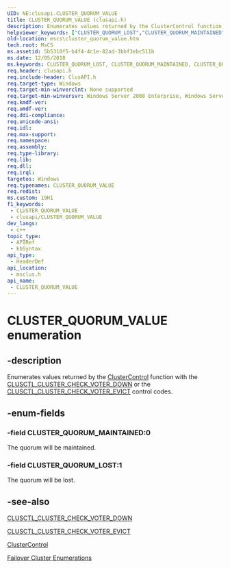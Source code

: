 ```yaml
---
UID: NE:clusapi.CLUSTER_QUORUM_VALUE
title: CLUSTER_QUORUM_VALUE (clusapi.h)
description: Enumerates values returned by the ClusterControl function with the CLUSCTL_CLUSTER_CHECK_VOTER_DOWN or the CLUSCTL_CLUSTER_CHECK_VOTER_EVICT control codes.
helpviewer_keywords: ["CLUSTER_QUORUM_LOST","CLUSTER_QUORUM_MAINTAINED","CLUSTER_QUORUM_VALUE","CLUSTER_QUORUM_VALUE enumeration [Failover Cluster]","msclus/CLUSTER_QUORUM_LOST","msclus/CLUSTER_QUORUM_MAINTAINED","msclus/CLUSTER_QUORUM_VALUE","mscs.cluster_quorum_value"]
old-location: mscs\cluster_quorum_value.htm
tech.root: MsCS
ms.assetid: 5b5310f5-b4f4-4c1e-82ad-3bbf3ebc511b
ms.date: 12/05/2018
ms.keywords: CLUSTER_QUORUM_LOST, CLUSTER_QUORUM_MAINTAINED, CLUSTER_QUORUM_VALUE, CLUSTER_QUORUM_VALUE enumeration [Failover Cluster], msclus/CLUSTER_QUORUM_LOST, msclus/CLUSTER_QUORUM_MAINTAINED, msclus/CLUSTER_QUORUM_VALUE, mscs.cluster_quorum_value
req.header: clusapi.h
req.include-header: ClusAPI.h
req.target-type: Windows
req.target-min-winverclnt: None supported
req.target-min-winversvr: Windows Server 2008 Enterprise, Windows Server 2008 Datacenter
req.kmdf-ver: 
req.umdf-ver: 
req.ddi-compliance: 
req.unicode-ansi: 
req.idl: 
req.max-support: 
req.namespace: 
req.assembly: 
req.type-library: 
req.lib: 
req.dll: 
req.irql: 
targetos: Windows
req.typenames: CLUSTER_QUORUM_VALUE
req.redist: 
ms.custom: 19H1
f1_keywords:
 - CLUSTER_QUORUM_VALUE
 - clusapi/CLUSTER_QUORUM_VALUE
dev_langs:
 - c++
topic_type:
 - APIRef
 - kbSyntax
api_type:
 - HeaderDef
api_location:
 - msclus.h
api_name:
 - CLUSTER_QUORUM_VALUE
---
```


# CLUSTER_QUORUM_VALUE enumeration


## -description

Enumerates values returned by the 
    <a href="/previous-versions/windows/desktop/api/clusapi/nf-clusapi-clustercontrol">ClusterControl</a> function with the 
    <a href="/previous-versions/windows/desktop/mscs/clusctl-cluster-check-voter-down">CLUSCTL_CLUSTER_CHECK_VOTER_DOWN</a> or the 
    <a href="/previous-versions/windows/desktop/mscs/clusctl-cluster-check-voter-evict">CLUSCTL_CLUSTER_CHECK_VOTER_EVICT</a> 
    control codes.

## -enum-fields

### -field CLUSTER_QUORUM_MAINTAINED:0

The quorum will be maintained.

### -field CLUSTER_QUORUM_LOST:1

The quorum will be lost.

## -see-also

<a href="/previous-versions/windows/desktop/mscs/clusctl-cluster-check-voter-down">CLUSCTL_CLUSTER_CHECK_VOTER_DOWN</a>



<a href="/previous-versions/windows/desktop/mscs/clusctl-cluster-check-voter-evict">CLUSCTL_CLUSTER_CHECK_VOTER_EVICT</a>



<a href="/previous-versions/windows/desktop/api/clusapi/nf-clusapi-clustercontrol">ClusterControl</a>



<a href="/previous-versions/windows/desktop/mscs/cluster-enumerations">Failover Cluster Enumerations</a>
